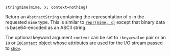 ```
stringmime(mime, x; context=nothing)
```

Return an `AbstractString` containing the representation of `x` in the requested `mime` type. This is similar to [`repr(mime, x)`](@ref) except that binary data is base64-encoded as an ASCII string.

The optional keyword argument `context` can be set to `:key=>value` pair or an `IO` or [`IOContext`](@ref) object whose attributes are used for the I/O stream passed to [`show`](@ref).
